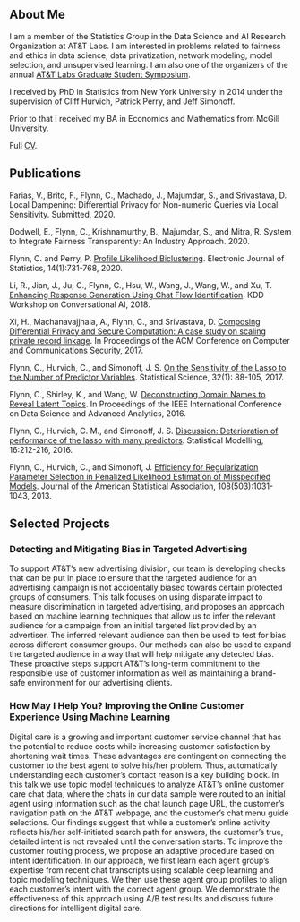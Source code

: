 ## About Me
I am a member of the Statistics Group in the Data Science and AI Research Organization at AT&T Labs.  I am interested in problems related to fairness and ethics in data science, data privatization, network modeling, model selection, and unsupervised learning.  I am also one of the organizers of the annual [AT&T Labs Graduate Student Symposium](http://stats.research.att.com/grad-symposium/).

I received by PhD in Statistics from New York University in 2014 under the supervision of Cliff Hurvich, Patrick Perry, and Jeff Simonoff.

Prior to that I received my BA in Economics and Mathematics from McGill University.

Full [CV](https://github.com/cherylflynn/cherylflynn.github.io/raw/master/cflynn_cv_06072020.pdf).

## Publications

Farias, V., Brito, F., Flynn, C., Machado, J., Majumdar, S., and Srivastava, D.  Local Dampening: Differential Privacy for Non-numeric Queries via Local Sensitivity.  Submitted, 2020.

Dodwell, E., Flynn, C., Krishnamurthy, B., Majumdar, S., and Mitra, R.  System to Integrate Fairness Transparently: An Industry Approach.  2020.

Flynn, C. and Perry, P. [Profile Likelihood Biclustering](https://projecteuclid.org/euclid.ejs/1580461237). Electronic Journal of Statistics, 14(1):731-768, 2020.

Li, R., Jian, J., Ju, C., Flynn, C., Hsu, W., Wang, J., Wang, W., and Xu, T. [Enhancing Response Generation Using Chat Flow Identification](https://jyunyu.csie.org/docs/pubs/kddcai2018paper.pdf). KDD Workshop on Conversational AI, 2018.

Xi, H., Machanavajjhala, A., Flynn, C., and Srivastava, D. [Composing Differential Privacy and Secure Computation: A case study on scaling private record linkage](https://arxiv.org/abs/1702.00535). In Proceedings of the ACM Conference on Computer and Communications Security, 2017.

Flynn, C., Hurvich, C., and Simonoff, J. S. [On the Sensitivity of the Lasso to the Number of Predictor Variables](https://projecteuclid.org/euclid.ss/1491465629). Statistical Science, 32(1): 88-105, 2017.

Flynn, C., Shirley, K., and Wang, W. [Deconstructing Domain Names to Reveal Latent Topics](https://ieeexplore.ieee.org/document/7796938). In Proceedings of the IEEE International Conference on Data Science and Advanced Analytics, 2016.

Flynn, C., Hurvich, C. M., and Simonoff, J. S. [Discussion: Deterioration of performance of the lasso with many predictors](https://journals.sagepub.com/doi/abs/10.1177/1471082X16642643). Statistical Modelling, 16:212-216, 2016.

Flynn, C., Hurvich, C., and Simonoff, J. [Efficiency for Regularization Parameter Selection in Penalized Likelihood Estimation of Misspecified Models](https://www.tandfonline.com/doi/abs/10.1080/01621459.2013.801775?journalCode=uasa20). Journal of the American Statistical Association, 108(503):1031-1043, 2013.

## Selected Projects

### Detecting and Mitigating Bias in Targeted Advertising

To support AT&T’s new advertising division, our team is developing checks that can be put in place to ensure that the targeted audience for an advertising campaign is not accidentally biased towards certain protected groups of consumers. This talk focuses on using disparate impact to measure discrimination in targeted advertising, and proposes an approach based on machine learning techniques that allow us to infer the relevant audience for a campaign from an initial targeted list provided by an advertiser. The inferred relevant audience can then be used to test for bias across different consumer groups. Our methods can also be used to expand the targeted audience in a way that will help mitigate any detected bias. These proactive steps support AT&T’s long-term commitment to the responsible use of customer information as well as maintaining a brand-safe environment for our advertising clients. 


### How May I Help You? Improving the Online Customer Experience Using Machine Learning

Digital care is a growing and important customer service channel that has the potential to reduce costs while increasing customer satisfaction by shortening wait times. These advantages are contingent on connecting the customer to the best agent to solve his/her problem. Thus, automatically understanding each customer’s contact reason is a key building block. In this talk we use topic model techniques to analyze AT&T’s online customer care chat data, where the chats in our data sample were routed to an initial agent using information such as the chat launch page URL, the customer’s navigation path on the AT&T webpage, and the customer’s chat menu guide selections. Our findings suggest that while a customer’s online activity reflects his/her self-initiated search path for answers, the customer’s true, detailed intent is not revealed until the conversation starts. To improve the customer routing process, we propose an adaptive procedure based on intent identification. In our approach, we first learn each agent group’s expertise from recent chat transcripts using scalable deep learning and topic modeling techniques. We then use these agent group profiles to align each customer’s intent with the correct agent group. We demonstrate the effectiveness of this approach using A/B test results and discuss future directions for intelligent digital care. 


